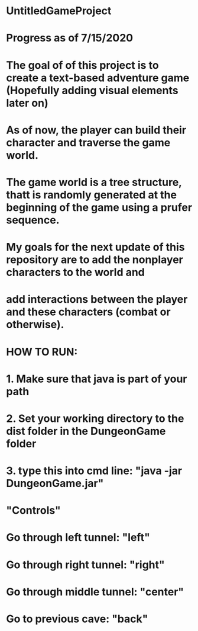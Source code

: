 # UntitledGameProject
# Progress as of 7/15/2020
# The goal of of this project is to create a text-based adventure game (Hopefully adding visual elements later on)
# As of now, the player can build their character and traverse the game world.
# The game world is a tree structure, thatt is randomly generated at the beginning of the game using a prufer sequence.
# My goals for the next update of this repository are to add the nonplayer characters to the world and
# add interactions between the player and these characters (combat or otherwise).

# HOW TO RUN:
# 1. Make sure that java is part of your path
# 2. Set your working directory to the dist folder in the DungeonGame folder
# 3. type this into cmd line: "java -jar DungeonGame.jar"

# "Controls"
# Go through left tunnel: "left"
# Go through right tunnel: "right"
# Go through middle tunnel: "center"
# Go to previous cave: "back"
